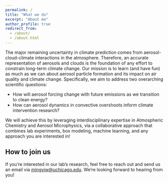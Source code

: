 ```yaml
---
permalink: /
title: "What we do"
excerpt: "About me"
author_profile: true
redirect_from: 
  - /about/
  - /about.html
---
```


The major remaining uncertainty in climate prediction comes from aerosol-cloud-climate interactions in the atmosphere. Therefore, an accurate representation of aerosols and clouds is the foundation of any effort to constrain long-term climate change. Our mission is to learn (and have fun) as much as we can about aerosol particle formation and its impact on air quality and climate change. Specifically, we aim to address two overarching scientific questions: 

* How will aerosol forcing change with future emissions as we transition to clean energy?
* How can aerosol dynamics in convective overshoots inform climate intervention research?

We will achieve this by leveraging interdisciplinary expertise in Atmospheric Chemistry and Aerosol Microphysics, via a collaborative approach that combines lab experiments, box modeling, machine learning, and any approach you are interested in!


<!---
<p align="center">
  <img src="/images/research/overview.png" alt="overview" width="800"/>
</p>
-->


## How to join us
If you’re interested in our lab’s research, feel free to reach out and send us an email via [mingyiw@uchicago.edu](mailto:mingyiw@uchicago.edu). We’re looking forward to hearing from you!




